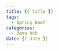 ```yaml
---
title: {{ title }}
tags:
  - Spring Boot
categories:
  - Java Web
date: {{ date }}
---
```

<!-- more -->
